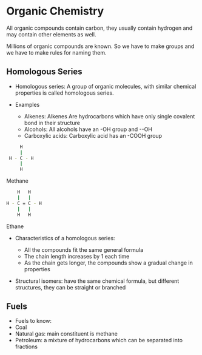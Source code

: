# Organic Chemistry 

All organic compounds contain carbon, they usually contain hydrogen and may contain other elements as well. 

Millions of organic compounds are known. So we have to make groups and we have to make rules for naming them.

##  Homologous Series

- Homologous series: A group of organic molecules, with similar chemical properties is called homologous series. 

- Examples 
  - Alkenes: Alkenes Are hydrocarbons which have only single covalent bond in their structure
  - Alcohols: All alcohols have an -OH group and --OH
  - Carboxylic acids: Carboxylic acid has an -COOH group
 
```bash
	 H
	 |
 H - C - H
     |
     H
```
Methane

```bash 
	H 	H
	|	|
H - C = C - H
    |   |
    H   H
```
Ethane


- Characteristics of a homologous series: 
  - All the compounds fit the same general formula
  - The chain length increases by 1 each time
  - As the chain gets longer, the compounds show a gradual change in properties

- Structural isomers: have the same chemical formula, but different structures, they can be straight or branched

## Fuels

- Fuels to know:
 - Coal
 - Natural gas: main constituent is methane
 - Petroleum: a mixture of hydrocarbons which can be 
separated into fractions